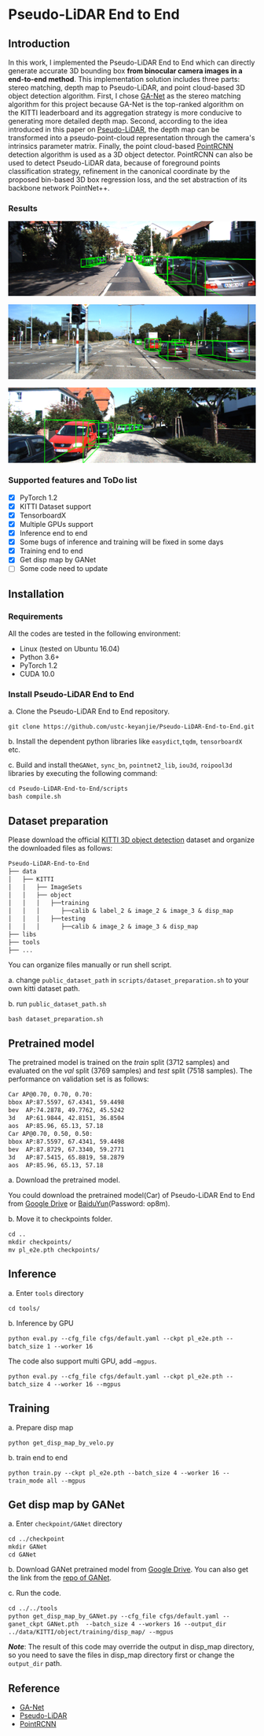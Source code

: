 # Pseudo-LiDAR End to End

## Introduction

In this work, I implemented the Pseudo-LiDAR End to End which can directly generate accurate 3D bounding box **from binocular camera images in a end-to-end method**. This implementation solution includes three parts: stereo matching, depth map to Pseudo-LiDAR, and point cloud-based 3D object detection algorithm. First, I chose [GA-Net](https://arxiv.org/abs/1904.06587) as the stereo matching algorithm for this project because GA-Net is the top-ranked algorithm on the KITTI leaderboard and its aggregation strategy is more conducive to generating more detailed depth map. Second, according to the idea introduced in this paper on [Pseudo-LiDAR](https://arxiv.org/abs/1812.07179), the depth map can be transformed into a pseudo-point-cloud representation through the camera's intrinsics parameter matrix. Finally, the point cloud-based [PointRCNN](https://arxiv.org/abs/1812.04244) detection algorithm is used as a 3D object detector. PointRCNN can also be used to detect Pseudo-LiDAR data, because of foreground points classification strategy, refinement in the canonical coordinate by the proposed bin-based 3D box regression loss, and the set abstraction of its backbone network PointNet++.

### Results

![000742](README/000742.png)

![001759](README/001759.png)

![000185](README/000185.png)

### Supported features and ToDo list

- [x] PyTorch 1.2
- [x] KITTI Dataset support
- [x] TensorboardX
- [x] Multiple GPUs support
- [x] Inference end to end
- [x] Some bugs of inference and training will be fixed in some days
- [x] Training end to end
- [x] Get disp map by GANet
- [ ] Some code need to update

## Installation

### Requirements

All the codes are tested in the following environment:

- Linux (tested on Ubuntu 16.04)
- Python 3.6+
- PyTorch 1.2
- CUDA 10.0

### Install Pseudo-LiDAR End to End

a. Clone the Pseudo-LiDAR End to End repository.

```
git clone https://github.com/ustc-keyanjie/Pseudo-LiDAR-End-to-End.git
```

b. Install the dependent python libraries like `easydict`,`tqdm`, `tensorboardX `etc.

c. Build and install the`GANet`, `sync_bn`, `pointnet2_lib`,  `iou3d`,  `roipool3d` libraries by executing the following command:

```
cd Pseudo-LiDAR-End-to-End/scripts
bash compile.sh
```

## Dataset preparation

Please download the official [KITTI 3D object detection](http://www.cvlibs.net/datasets/kitti/eval_object.php?obj_benchmark=3d) dataset and organize the downloaded files as follows:

```
Pseudo-LiDAR-End-to-End 
├── data
│   ├── KITTI
│   │   ├── ImageSets
│   │   ├── object
│   │   │   ├──training
│   │   │      ├──calib & label_2 & image_2 & image_3 & disp_map
│   │   │   ├──testing
│   │   │      ├──calib & image_2 & image_3 & disp_map
├── libs
├── tools
├── ...
```

You can organize files manually or run shell script.

a. change `public_dataset_path` in  `scripts/dataset_preparation.sh` to your own kitti dataset path.

b. run `public_dataset_path.sh`

```
bash dataset_preparation.sh
```

## Pretrained model

The pretrained model is trained on the *train* split (3712 samples) and evaluated on the *val* split (3769 samples) and *test* split (7518 samples). The performance on validation set is as follows:

```
Car AP@0.70, 0.70, 0.70:
bbox AP:87.5597, 67.4341, 59.4498
bev  AP:74.2878, 49.7762, 45.5242
3d   AP:61.9844, 42.8151, 36.8504
aos  AP:85.96, 65.13, 57.18
Car AP@0.70, 0.50, 0.50:
bbox AP:87.5597, 67.4341, 59.4498
bev  AP:87.8729, 67.3340, 59.2771
3d   AP:87.5415, 65.8819, 58.2879
aos  AP:85.96, 65.13, 57.18
```

a. Download the pretrained model.

You could download the pretrained model(Car) of Pseudo-LiDAR End to End from [Google Drive](https://drive.google.com/file/d/1FZN-0mZEwBSIEOqG1unCKA2-3Vw3ZVCo/view?usp=sharing) or [BaiduYun](https://pan.baidu.com/s/1tq1cCYYSqYQoVy9DqG4G3w
)(Password: op8m).

b. Move it to checkpoints folder.

```
cd ..
mkdir checkpoints/
mv pl_e2e.pth checkpoints/
```

## Inference

a. Enter `tools` directory

```
cd tools/
```

b. Inference by GPU

```
python eval.py --cfg_file cfgs/default.yaml --ckpt pl_e2e.pth --batch_size 1 --worker 16
```

The code also support multi GPU, add `–mgpus`.

```
python eval.py --cfg_file cfgs/default.yaml --ckpt pl_e2e.pth --batch_size 4 --worker 16 --mgpus
```

## Training

a. Prepare disp map

```
python get_disp_map_by_velo.py
```

b. train end to end

```
python train.py --ckpt pl_e2e.pth --batch_size 4 --worker 16 --train_mode all --mgpus
```

## Get disp map by GANet

a. Enter `checkpoint/GANet` directory

```
cd ../checkpoint
mkdir GANet
cd GANet
```

b. Download GANet pretrained model from [Google Drive](https://drive.google.com/open?id=19hVQXpcXwp7SrHgJ5Tlu7_iCYNi4Oj9u). You can also get the link from the [repo of GANet](https://github.com/feihuzhang/GANet).

c. Run the code.

```
cd ../../tools
python get_disp_map_by_GANet.py --cfg_file cfgs/default.yaml --ganet_ckpt GANet.pth  --batch_size 4 --workers 16 --output_dir ../data/KITTI/object/training/disp_map/ --mgpus
```

***Note***: The result of this code may override the output in disp_map directory, so you need to save the files in disp_map directory first or change the `output_dir` path.

## Reference

- [GA-Net](https://github.com/feihuzhang/GANet)
- [Pseudo-LiDAR](https://github.com/mileyan/pseudo_lidar)
- [PointRCNN](https://github.com/sshaoshuai/PointRCNN)

